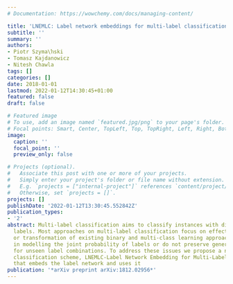 ```yaml
---
# Documentation: https://wowchemy.com/docs/managing-content/

title: 'LNEMLC: Label network embeddings for multi-label classification'
subtitle: ''
summary: ''
authors:
- Piotr Szyma\ŉski
- Tomasz Kajdanowicz
- Nitesh Chawla
tags: []
categories: []
date: 2018-01-01
lastmod: 2022-01-12T14:30:45+01:00
featured: false
draft: false

# Featured image
# To use, add an image named `featured.jpg/png` to your page's folder.
# Focal points: Smart, Center, TopLeft, Top, TopRight, Left, Right, BottomLeft, Bottom, BottomRight.
image:
  caption: ''
  focal_point: ''
  preview_only: false

# Projects (optional).
#   Associate this post with one or more of your projects.
#   Simply enter your project's folder or file name without extension.
#   E.g. `projects = ["internal-project"]` references `content/project/deep-learning/index.md`.
#   Otherwise, set `projects = []`.
projects: []
publishDate: '2022-01-12T13:30:45.552842Z'
publication_types:
- '2'
abstract: Multi-label classification aims to classify instances with discrete non-exclusive
  labels. Most approaches on multi-label classification focus on effective adaptation
  or transformation of existing binary and multi-class learning approaches but fail
  in modelling the joint probability of labels or do not preserve generalization abilities
  for unseen label combinations. To address these issues we propose a new multi-label
  classification scheme, LNEMLC-Label Network Embedding for Multi-Label Classification,
  that embeds the label network and uses it
publication: '*arXiv preprint arXiv:1812.02956*'
---
```

